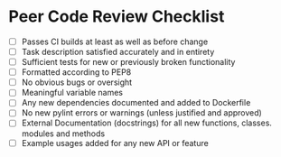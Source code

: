 # Peer Code Review Checklist

- [ ] Passes CI builds at least as well as before change
- [ ] Task description satisfied accurately and in entirety
- [ ] Sufficient tests for new or previously broken functionality
- [ ] Formatted according to PEP8
- [ ] No obvious bugs or oversight
- [ ] Meaningful variable names
- [ ] Any new dependencies documented and added to Dockerfile
- [ ] No new pylint errors or warnings (unless justified and approved)
- [ ] External Documentation (docstrings) for all new functions, classes. modules and methods
- [ ] Example usages added for any new API or feature
